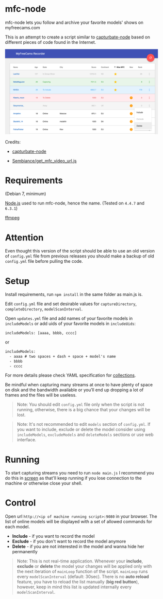mfc-node
==========

mfc-node lets you follow and archive your favorite models' shows on myfreecams.com

This is an attempt to create a script similar to [capturbate-node](https://github.com/SN4T14/capturebate-node) based on different pieces of code found in the Internet.

![alt screenshot](./screenshot.png)

Credits:
* [capturbate-node](https://github.com/SN4T14/capturebate-node)

* [Sembiance/get_mfc_video_url.js](https://gist.github.com/Sembiance/df151de0006a0bf8ae54)

Requirements
==========
(Debian 7, minimum)

[Node.js](https://nodejs.org/download/) used to run mfc-node, hence the name. (Tested on `4.4.7` and `6.3.1`)

[ffmpeg](https://www.ffmpeg.org/download.html)

Attention
===========
Even thought this version of the script should be able to use an old version of `config.yml` file from previous releases you should make a backup of old `config.yml` file before pulling the code.

Setup
===========

Install requirements, run `npm install` in the same folder as main.js is.

Edit `config.yml` file and set desirable values for `captureDirectory`, `completeDirectory`, `modelScanInterval`.

Open `updates.yml` file and add names of your favorite models in `includeModels` or add  uids of your favorite models in `includeUids`:

```
includeModels: [aaaa, bbbb, cccc]
```
or
```
includeModels:
  - aaaa # two spaces + dash + space + model's name
  - bbbb
  - cccc
```
For more details please check YAML specification for [collections](http://symfony.com/doc/current/components/yaml/yaml_format.html#collections).

Be mindful when capturing many streams at once to have plenty of space on disk and the bandwidth available or you’ll end up dropping a lot of frames and the files will be useless.

> Note: You should edit `config.yml` file only when the script is not running, otherwise, there is a big chance that your changes will be lost.

> Note: It's not recommended to edit `models` section of `config.yml`. If you want to include, exclude or delete the model consider using `includeModels`, `excludeModels` and `deleteModels` sections or use web interface.

Running
===========

To start capturing streams you need to run `node main.js` I recommend you do this in [screen](https://www.gnu.org/software/screen/) as that'll keep running if you lose connection to the machine or otherwise close your shell.

Control
===========
Open url `http://<ip of machine running script>:9080` in your browser. The list of online models will be displayed with a set of allowed commands for each model.

* __Include__ - if you want to record the model
* __Exclude__ - if you don't want to record the model anymore
* __Delete__ - if you are not interested in the model and wanna hide her permanently

> Note: This is not real-time application. Whenever your __include__, __exclude__ or __delete__ the model your changes will be applied only with the next iteration of `mainLoop` function of the script. `mainLoop` runs every `modelScanInterval` (default: 30sec).
> There is no __auto reload__ feature, you have to reload the list manually (__big red button__), however, keep in mind this list is updated internally every `modelScanInterval`.